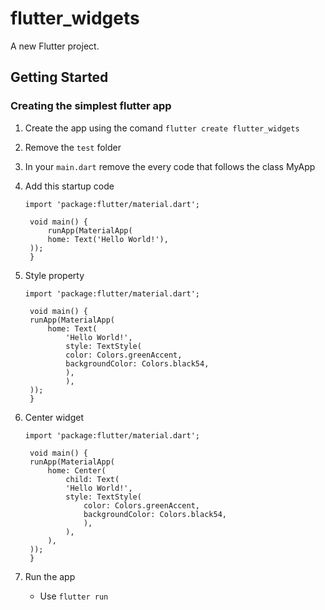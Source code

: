 # flutter_widgets

A new Flutter project.

## Getting Started

### Creating the simplest flutter app
1. Create the app using the comand
   ```flutter create flutter_widgets```

2. Remove the ```test``` folder 
   
3. In your ```main.dart``` remove the every code that follows the class MyApp
   
4. Add this startup code
   
   ```
   import 'package:flutter/material.dart';

    void main() {
        runApp(MaterialApp(
        home: Text('Hello World!'),
    ));
    }
   ```
5. Style property
   
   ```
   import 'package:flutter/material.dart';

    void main() {
    runApp(MaterialApp(
        home: Text(
            'Hello World!',
            style: TextStyle(
            color: Colors.greenAccent,
            backgroundColor: Colors.black54,
            ),
            ),
    ));
    }

   ```
6. Center widget
   
   ```
   import 'package:flutter/material.dart';

    void main() {
    runApp(MaterialApp(
        home: Center(
            child: Text(
            'Hello World!',
            style: TextStyle(
                color: Colors.greenAccent,
                backgroundColor: Colors.black54,
                ),
            ),
        ),
    ));
    }

   ```
7. Run the app
   - Use ```flutter run```